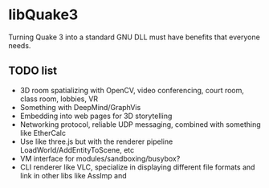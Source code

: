 # libQuake3

Turning Quake 3 into a standard GNU DLL must have benefits that everyone needs.


## TODO list

  * 3D room spatializing with OpenCV, video conferencing, court room, class room, lobbies, VR
  * Something with DeepMind/GraphVis
  * Embedding into web pages for 3D storytelling
  * Networking protocol, reliable UDP messaging, combined with something like EtherCalc
  * Use like three.js but with the renderer pipeline LoadWorld/AddEntityToScene, etc
  * VM interface for modules/sandboxing/busybox?
  * CLI renderer like VLC, specialize in displaying different file formats and link in other libs
     like AssImp and 



